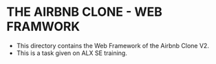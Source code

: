 # THE AIRBNB CLONE - WEB FRAMWORK
- This directory contains the Web Framework of the Airbnb Clone V2.
- This is a task given on ALX SE training.
